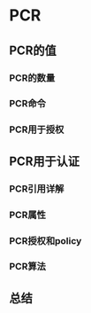 # PCR
## PCR的值
### PCR的数量
### PCR命令
### PCR用于授权
## PCR用于认证
### PCR引用详解
### PCR属性
### PCR授权和policy
### PCR算法
## 总结
